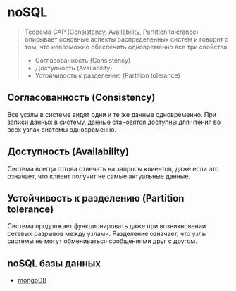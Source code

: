# noSQL

> Теорема CAP (Consistency, Availability, Partition tolerance)
> описывает основные аспекты распределенных систем и говорит
> о том, что невозможно обеспечить одновременно все три свойства
> * Согласованность (Consistency)
> * Доступность (Availability)
> * Устойчивость к разделению (Partition tolerance)

## Согласованность (Consistency)
Все усзлы в системе видят одни и те же данные одновременно. При записи данных в систему, 
данные становятся доступны для чтения во всех узлах системы одновременно.

## Доступность (Availability)
Система всегда готова отвечать на запросы клиентов, даже если это означает, 
что клиент получит не самые актуальные данные.

## Устойчивость к разделению (Partition tolerance)
Система продолжает функционировать даже при возникновении сетевых разрывов между узлами. 
Разделение означает, что узлы системы не могут обмениваться сообщениями друг с другом. 

## noSQL базы данных
* [mongoDB](./mongo-db/mongo-db.md)
